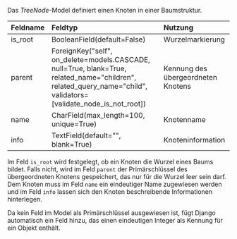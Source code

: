 Das *TreeNode*-Model definiert einen Knoten in einer Baumstruktur.

| Feldname | Feldtyp | Nutzung |
| :--- | :--- | :--- |
| is_root | BooleanField(default=False) | Wurzelmarkierung |
| parent | ForeignKey("self", on_delete=models.CASCADE, null=True, blank=True, related_name="children", related_query_name="child", validators=[validate_node_is_not_root]) | Kennung des übergeordneten Knotens |
| name | CharField(max_length=100, unique=True) | Knotenname |
| info | TextField(default="", blank=True) | Knoteninformation |

Im Feld `is_root` wird festgelegt, ob ein Knoten die Wurzel eines Baums bildet. Falls nicht, wird im Feld
`parent` der Primärschlüssel des übergeordneten Knotens gespeichert, das nur für die Wurzel leer sein darf.
Dem Knoten muss im Feld `name` ein eindeutiger Name zugewiesen werden und im Feld `info` lassen sich den
Knoten beschreibende Informationen hinterlegen.

Da kein Feld im Model als Primärschlüssel ausgewiesen ist, fügt Django automatisch ein Feld hinzu, das einen
eindeutigen Integer als Kennung für ein Objekt enthält.
